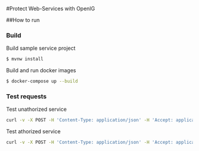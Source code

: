 #Protect Web-Services with OpenIG

##How to run

### Build
Build sample service project
```bash
$ mvnw install
```

Build and run docker images 
```bash
$ docker-compose up --build
```  

### Test requests

Test unathorized service
```bash
curl -v -X POST -H 'Content-Type: application/json' -H 'Accept: application/json'  http://localhost:8080/secure
```  


Test athorized service
```bash
curl -v -X POST -H 'Content-Type: application/json' -H 'Accept: application/json' -H 'Authorization: Bearer eyJhbGciOiJSUzI1NiIsInR5cCI6IkpXVCJ9.eyJpc3MiOiJzYW1wbGUtc2VydmljZSIsInN1YiI6IjEyMzQ1Njc4OTAiLCJuYW1lIjoiSm9obiBEb2UiLCJhZG1pbiI6dHJ1ZSwiaWF0IjoxNTE2MjM5MDIyLCJleHAiOjE2MTYyMzkwMjJ9.Vxo5eGo9WVhHrf5cVO1Rjam9RfyrUSCdVeAr6mZz7bsNbR7cPz-qHHH-2Odrrk1INVyPgQH0yukf-n58WWZhAG0rTOkMF__eSSLDj-I85PxniJQvd85-cHdCyaklHJ1hA4LVSP27tJMc_7VBEuwnFB2XlqQs7dLbqmCd6skvDpMJASLHcwYadg-i-2os9hJsc6d1uzlpeJaaUxb-TD-ofEJpAfD9YaMO595bOFJvtNVhbXRxEDgAn2w73MS9GkC-uL91SuS1nQEy9HKxRQUHBstLNiuPtW3zdmI9f0SWqbaTqEz428S67VKQ6RuMVIMN5vjlqclJqVYNO2nyrc4TkyV-1PYJdlWyDRdbcCHuh0JWdC2aBa7bEBN0QTAOhCx6hflo5DEW8ehTp_9LsSI1hJTcyGBmQkc5EhvDMsrjxh2K1x-Zsa_2cBJbczSvk4TL70FT32FRpzJs-mdwID_lvoK4LFnA51z79jN0e8yXlHXJLPGsv8DhZxTziDGbBSBEiqxLGkelto6x85b8YJ-Y4dUgpoIlXJ7B6SsgNo6jcQBuYvgtD5c7cKHraGIZCu_i_exCyqd6CupsBzONTIqKwnzEVNtx1Ars5PfN3ncVN6CE_tIYOYYVBD_Dl9vlAWtImqhaxb5XoEOv5bKUbRNMIEDYy-3_K5w_BLquESc39MM' http://localhost:8080/secure
```  
